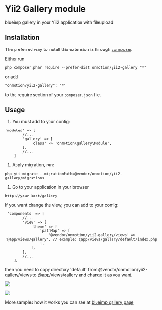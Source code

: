 Yii2 Gallery module
===================
blueimp gallery in your Yii2 application with fileupload

Installation
------------

The preferred way to install this extension is through [composer](http://getcomposer.org/download/).

Either run

```
php composer.phar require --prefer-dist onmotion/yii2-gallery "*"
```

or add

```
"onmotion/yii2-gallery": "*"
```

to the require section of your `composer.json` file.


Usage
-----

1. You must add to your config:
```
'modules' => [
		//...
        'gallery' => [
            'class' => 'onmotion\gallery\Module',
        ],
        //...
    ]
```

1. Apply migration, run:
```
php yii migrate --migrationPath=@vendor/onmotion/yii2-gallery/migrations
```

1. Go to your application in your browser
```
http://your-host/gallery
```
If you want change the view, you can add to your config:
```
 'components' => [
        //...
        'view' => [
            'theme' => [
                'pathMap' => [
                    '@vendor/onmotion/yii2-gallery/views' => '@app/views/gallery', // example: @app/views/gallery/default/index.php
                ],
            ],
        ],
        //...
    ],
```
then you need to copy directory 'default' from @vendor/onmotion/yii2-gallery/views to @app/views/gallery and change it as you want.


![](https://raw.githubusercontent.com/onmotion/yii2-gallery/master/samples/sample1.png)

![](https://raw.githubusercontent.com/onmotion/yii2-gallery/master/samples/sample2.png)

More samples how it works you can see at [blueimp gallery page](https://github.com/blueimp/Gallery/blob/master/README.md)